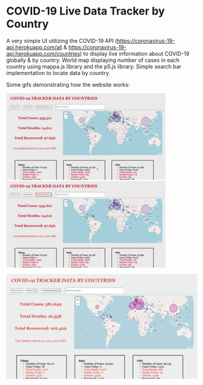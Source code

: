 # COVID-19 Live Data Tracker by Country

A very simple UI utilizing the COVID-19 API (https://coronavirus-19-api.herokuapp.com/all & https://coronavirus-19-api.herokuapp.com/countries) to display live information about COVID-19 globally & by country. World map displaying number of cases in each country using mappa.js library and the p5.js library. Simple search bar implementation to locate data by country.


Some gifs demonstrating how the website works:

<img src="images/map1.gif" alt="HTML5 Icon" width="420">  <img src="images/search1.gif" alt="HTML5 Icon" width="420">


<img src="images/website.png" alt="HTML5 Icon" width="940">






